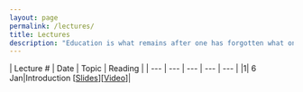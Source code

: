 ```yaml
---
layout: page
permalink: /lectures/
title: Lectures
description: "Education is what remains after one has forgotten what one has learned in school."
---
```



|  Lecture # | Date | Topic | Reading |
| --- | --- | --- | --- | --- |
|1| 6 Jan|Introduction [[Slides](../lectures/1-introduction.pdf)][[Video]()]|
